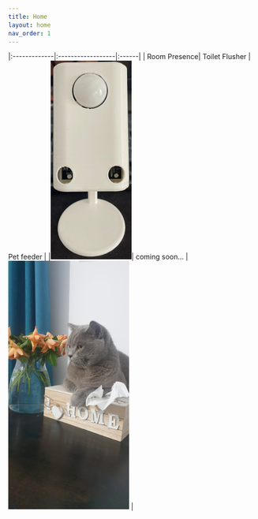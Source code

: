 ```yaml
---
title: Home
layout: home
nav_order: 1
---
```



|:-------------|:------------------|:------|
| Room Presence|  Toilet Flusher   | Pet feeder  |
|[![image](./docs/products/room_presence/images/room_presence_small.png)](/docs/products/room_presence/room_presence.html)| coming soon... | ![image](/docs/products/pet_feeder/images/lulu_small.png) |
